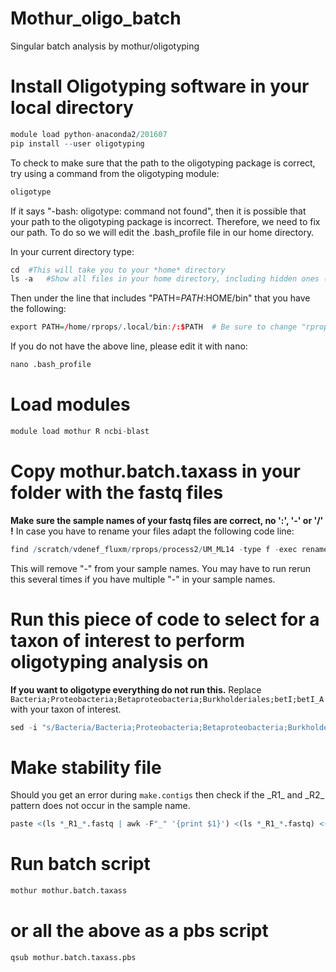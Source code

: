 # Mothur_oligo_batch
Singular batch analysis by mothur/oligotyping

# Install Oligotyping software in your local directory
```R
module load python-anaconda2/201607
pip install --user oligotyping
```
To check to make sure that the path to the oligotyping package is correct, try using a command from the oligotyping module:

```R
oligotype
```
If it says "-bash: oligotype: command not found", then it is possible that your path to the oligotyping package is incorrect.  Therefore, we need to fix our path.  To do so we will edit the .bash_profile file in our home directory.

In your current directory type:
```R
cd 	#This will take you to your *home* directory
ls -a 	#Show all files in your home directory, including hidden ones (like your .bash_profile file!)
```
Then under the line that includes "PATH=$PATH:$HOME/bin" that you have the following:
```R
export PATH=/home/rprops/.local/bin:/:$PATH  # Be sure to change "rprops" to YOUR USER NAME!
```
If you do not have the above line, please edit it with nano:

```R
nano .bash_profile
```

#  Load modules
```R
module load mothur R ncbi-blast
```

# Copy mothur.batch.taxass in your folder with the fastq files
**Make sure the sample names of your fastq files are correct, no ':', '-' or '/' !**
In case you have to rename your files adapt the following code line:
```R
find /scratch/vdenef_fluxm/rprops/process2/UM_ML14 -type f -exec rename '-' '' {} \;
```
This will remove "-" from your sample names. You may have to run rerun this several times if you have multiple "-" in your sample names.

# Run this piece of code to select for a taxon of interest to perform oligotyping analysis on
**If you want to oligotype everything do not run this.**
Replace <code> Bacteria;Proteobacteria;Betaproteobacteria;Burkholderiales;betI;betI_A </code> with your taxon of interest.
```R
sed -i "s/Bacteria/Bacteria;Proteobacteria;Betaproteobacteria;Burkholderiales;betI;betI_A/g" mothur.batch.taxass
```
# Make stability file
Should you get an error during <code>make.contigs</code> then check if the &#95;R1&#95; and &#95;R2&#95; pattern does not occur in the sample name.
```R
paste <(ls *_R1_*.fastq | awk -F"_" '{print $1}') <(ls *_R1_*.fastq) <(ls *_R2_*.fastq) > stability.file
```

# Run batch script
```R
mothur mothur.batch.taxass
```
# or all the above as a pbs script
```R
qsub mothur.batch.taxass.pbs
```
